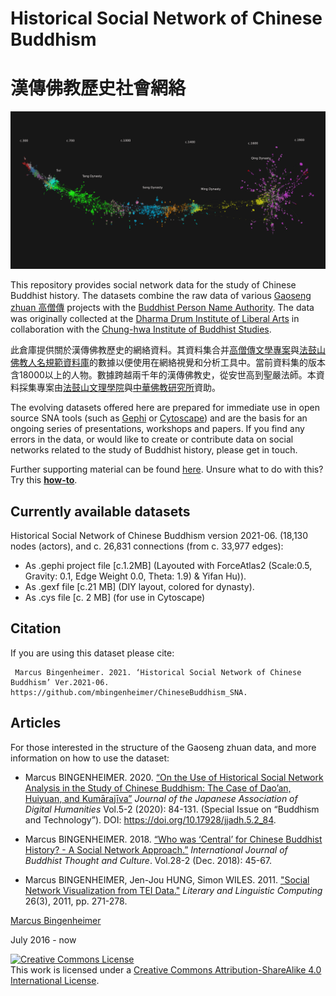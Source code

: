 # Historical Social Network of Chinese Buddhism 
# 漢傳佛教歷史社會網絡

<img alt="CB_HSNA_2020_04" style="padding:5;border-width:0" src="images/1histChinBud1_all_small.png"/>

This repository provides social network data for the study of Chinese Buddhist history. The datasets combine the raw data of various [Gaoseng zhuan 高僧傳](https://github.com/DILA-edu/biographies) projects with the [Buddhist Person Name Authority](http://authority.dila.edu.tw/person/). The data was originally collected at the [Dharma Drum Institute of Liberal Arts](http://www.dila.edu.tw) in collaboration with the [Chung-hwa Institute of Buddhist Studies](http://www.chibs.edu.tw/).

此倉庫提供關於漢傳佛教歷史的網絡資料。其資料集合并[高僧傳文學專案](https://github.com/DILA-edu/biographies)與[法鼓山佛教人名規範資料庫](http://authority.dila.edu.tw/person/)的數據以便使用在網絡視覺和分析工具中。當前資料集的版本含18000以上的人物。數據跨越兩千年的漢傳佛教史，從安世高到聖嚴法師。本資料採集專案由[法鼓山文理學院](http://www.dila.edu.tw)與[中華佛教研究所](http://www.chibs.edu.tw/)資助。

The evolving datasets offered here are prepared for immediate use in open source SNA tools (such as [Gephi](https://gephi.org) or [Cytoscape](https://cytoscape.org/)) and are the basis for an ongoing series of presentations, workshops and papers. If you find any errors in the data, or would like to create or contribute data on social networks related to the study of Buddhist history, please get in touch.

Further supporting material can be found [here](https://mbingenheimer.net/tools/socnet/).
Unsure what to do with this? Try this **[how-to](https://mbingenheimer.net/tools/socnet/how-to.html)**.

## Currently available datasets
Historical Social Network of Chinese Buddhism version 2021-06. (18,130 nodes (actors), and c. 26,831 connections (from c. 33,977 edges):
* As .gephi project file [c.1.2MB] (Layouted with ForceAtlas2 (Scale:0.5, Gravity: 0.1, Edge Weight 0.0, Theta: 1.9) & Yifan Hu)).
* As .gexf file [c.21 MB] (DIY layout, colored for dynasty).
* As .cys file [c. 2 MB] (for use in Cytoscape)

## Citation
If you are using this dataset please cite:

     Marcus Bingenheimer. 2021. ‘Historical Social Network of Chinese Buddhism’ Ver.2021-06. https://github.com/mbingenheimer/ChineseBuddhism_SNA.

## Articles
For those interested in the structure of the Gaoseng zhuan data, and more information on how to use the dataset:

* Marcus BINGENHEIMER. 2020. [“On the Use of Historical Social Network Analysis in the Study of Chinese Buddhism: The Case of Dao’an, Huiyuan, and Kumārajīva”](https://mbingenheimer.net/publications/bingenheimer.2020.DaoanHuiyuanKumarajivaTriangle.pdf) _Journal of the Japanese Association of Digital Humanities_ Vol.5-2 (2020): 84-131. (Special Issue on “Buddhism and Technology”). DOI: https://doi.org/10.17928/jjadh.5.2_84.

* Marcus BINGENHEIMER. 2018. [“Who was ‘Central’ for Chinese Buddhist History? - A Social Network Approach.”](https://mbingenheimer.net/publications/bingenheimer.2018.whoWasCentral.pdf) _International Journal of Buddhist Thought and Culture_. Vol.28-2 (Dec. 2018): 45-67.

* Marcus BINGENHEIMER, Jen-Jou HUNG, Simon WILES. 2011. ["Social Network Visualization from TEI Data."](http://llc.oxfordjournals.org/content/26/3/271.full?keytype=ref&ijkey=wLyXwiS5HkR3XR3) _Literary and Linguistic Computing_ 26(3), 2011, pp. 271-278.


 
[Marcus Bingenheimer](https://mbingenheimer.net/publications/publications.html)

July 2016 - now

<a rel="license" href="http://creativecommons.org/licenses/by-sa/4.0/"><img alt="Creative Commons License" style="border-width:0" src="https://i.creativecommons.org/l/by-sa/4.0/88x31.png" /></a><br />This work is licensed under a <a rel="license" href="http://creativecommons.org/licenses/by-sa/4.0/">Creative Commons Attribution-ShareAlike 4.0 International License</a>.

